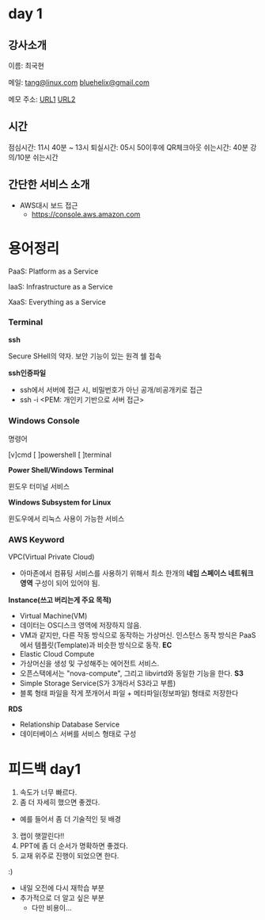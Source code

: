 # day 1

## 강사소개

이름: 최국현

메일: tang@linux.com
      bluehelix@gmail.com

메모 주소: [URL1](https://github.com/tangt64/training_memos/tree/main/public-cloud/aws-101)
          [URL2](https://github.com/tangt64/training_memos/)

## 시간

점심시간: 11시 40분 ~ 13시
퇴실시간: 05시 50이후에 QR체크아웃
쉬는시간: 40분 강의/10분 쉬는시간


## 간단한 서비스 소개

- AWS대시 보드 접근
  + https://console.aws.amazon.com

# 용어정리

PaaS: Platform as a Service

IaaS: Infrastructure as a Service

XaaS: Everything as a Service


### Terminal
__ssh__ 

Secure SHell의 약자. 보안 기능이 있는 원격 쉘 접속

__ssh인증파일__

- ssh에서 서버에 접근 시, 비밀번호가 아닌 공개/비공개키로 접근
- ssh -i <PEM: 개인키 기반으로 서버 접근>

### Windows Console
명령어

[v]cmd
[ ]powershell
[ ]terminal

__Power Shell/Windows Terminal__

윈도우 터미널 서비스

__Windows Subsystem for Linux__

윈도우에서 리눅스 사용이 가능한 서비스



### AWS Keyword
VPC(Virtual Private Cloud)
- 아마존에서 컴퓨팅 서비스를 사용하기 위해서 최소 한개의 __네임 스페이스 네트워크 영역__  구성이 되어 있어야 됨.

__Instance(쓰고 버리는게 주요 목적)__ 
- Virtual Machine(VM)
- 데이터는 OS디스크 영역에 저장하지 않음.
- VM과 같지만, 다른 작동 방식으로 동작하는 가상머신. 인스턴스 동작 방식은 PaaS에서 템플릿(Template)과 비슷한 방식으로 동작.
__EC__
- Elastic Cloud Compute
- 가상머신을 생성 및 구성해주는 에어전트 서비스. 
- 오픈스택에서는 "nova-compute", 그리고 libvirtd와 동일한 기능을 한다.
__S3__
- Simple Storage Service(S가 3개라서 S3라고 부름)
- 블록 형태 파일을 작게 쪼개어서 파일 + 메타파일(정보파일) 형태로 저장한다

__RDS__ 
- Relationship Database Service
- 데이터베이스 서버를 서비스 형태로 구성



# 피드백 day1

1. 속도가 너무 빠르다.
2. 좀 더 자세히 했으면 좋겠다.
  - 예를 들어서 좀 더 기술적인 뒷 배경

3. 랩이 햇깔린다!!
4. PPT에 좀 더 순서가 명확하면 좋겠다.
5. 교재 위주로 진행이 되었으면 한다.

:)

- 내일 오전에 다시 재학습 부분
- 추가적으로 더 알고 싶은 부분
  + 다만 비용이...
